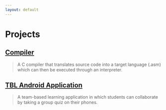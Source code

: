 ```yaml
---
layout: default
---
```



# [](#header-1)Projects

## [](#header-2)[Compiler](compiler)

> A C compiler that translates source code into a target language (.asm) which can then be executed through an interpreter.

## [](#header-2)[TBL Android Application](android)

> A team-based learning application in which students can collaborate by taking a group quiz on their phones.
